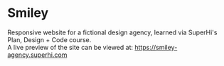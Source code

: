 # Smiley
Responsive website for a fictional design agency, learned via SuperHi's Plan, Design + Code course.  
A live preview of the site can be viewed at: https://smiley-agency.superhi.com
